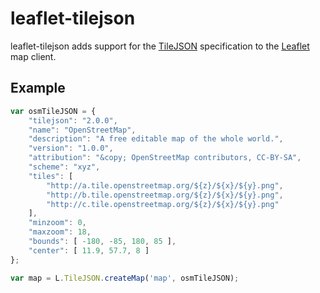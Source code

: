 # leaflet-tilejson

leaflet-tilejson adds support for the [TileJSON](https://github.com/mapbox/TileJSON) specification to the [Leaflet](http://leaflet.cloudmade.com) map client.

## Example

```javascript
var osmTileJSON = {
    "tilejson": "2.0.0",
    "name": "OpenStreetMap",
    "description": "A free editable map of the whole world.",
    "version": "1.0.0",
    "attribution": "&copy; OpenStreetMap contributors, CC-BY-SA",
    "scheme": "xyz",
    "tiles": [
        "http://a.tile.openstreetmap.org/${z}/${x}/${y}.png",
        "http://b.tile.openstreetmap.org/${z}/${x}/${y}.png",
        "http://c.tile.openstreetmap.org/${z}/${x}/${y}.png"
    ],
    "minzoom": 0,
    "maxzoom": 18,
    "bounds": [ -180, -85, 180, 85 ],
    "center": [ 11.9, 57.7, 8 ]
};

var map = L.TileJSON.createMap('map', osmTileJSON);
```

